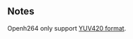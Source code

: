 ## Notes

Openh264 only support [YUV420 format](https://github.com/cisco/openh264/wiki#encoder-features).

